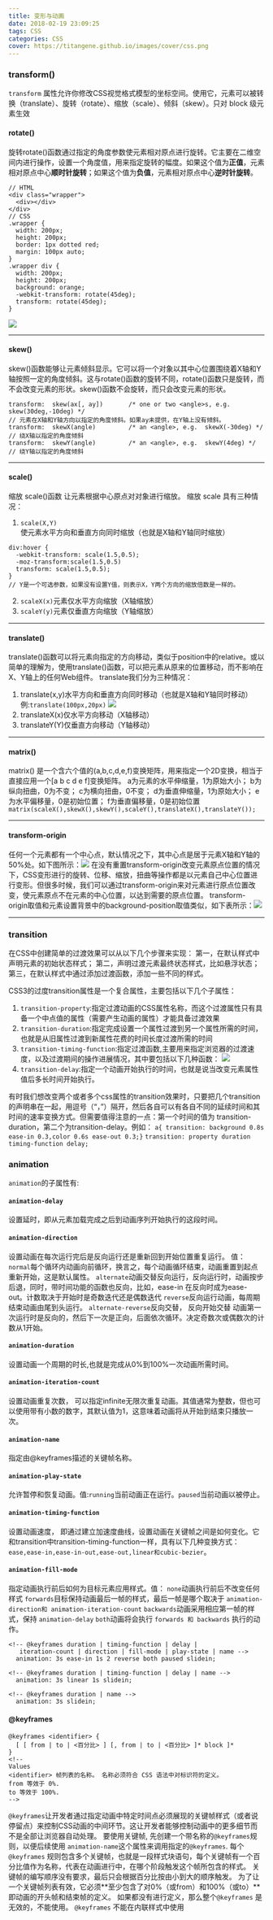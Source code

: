 ```yaml
---
title: 变形与动画
date: 2018-02-19 23:09:25
tags: CSS
categories: CSS
cover: https://titangene.github.io/images/cover/css.png
---
```


### transform()
`transform` 属性允许你修改CSS视觉格式模型的坐标空间。使用它，元素可以被转换（translate）、旋转（rotate）、缩放（scale）、倾斜（skew）。只对 block 级元素生效
#### rotate()
旋转rotate()函数通过指定的角度参数使元素相对原点进行旋转。它主要在二维空间内进行操作，设置一个角度值，用来指定旋转的幅度。如果这个值为**正值**，元素相对原点中心**顺时针旋转**；如果这个值为**负值**，元素相对原点中心**逆时针旋转**。

```
// HTML
<div class="wrapper">
  <div></div>
</div>
// CSS
.wrapper {
  width: 200px;
  height: 200px;
  border: 1px dotted red;
  margin: 100px auto;
}
.wrapper div {
  width: 200px;
  height: 200px;
  background: orange;
  -webkit-transform: rotate(45deg);
  transform: rotate(45deg);
}
```

![](1.png)

---

#### skew()
skew()函数能够让元素倾斜显示。它可以将一个对象以其中心位置围绕着X轴和Y轴按照一定的角度倾斜。这与rotate()函数的旋转不同，rotate()函数只是旋转，而不会改变元素的形状。skew()函数不会旋转，而只会改变元素的形状。
```
transform:  skew(ax[, ay])       /* one or two <angle>s, e.g.  skew(30deg,-10deg) */
// 元素在X轴和Y轴方向以指定的角度倾斜。如果ay未提供，在Y轴上没有倾斜。
transform:  skewX(angle)         /* an <angle>, e.g.  skewX(-30deg) */
// 绕X轴以指定的角度倾斜
transform:  skewY(angle)         /* an <angle>, e.g.  skewY(4deg) */
// 绕Y轴以指定的角度倾斜
```

---

#### scale()
缩放 scale()函数 让元素根据中心原点对对象进行缩放。
缩放 scale 具有三种情况：
1. `scale(X,Y)`使元素水平方向和垂直方向同时缩放（也就是X轴和Y轴同时缩放）
```
div:hover {
  -webkit-transform: scale(1.5,0.5);
  -moz-transform:scale(1.5,0.5)
  transform: scale(1.5,0.5);
}
// Y是一个可选参数，如果没有设置Y值，则表示X，Y两个方向的缩放倍数是一样的。
```
2. `scaleX(x)`元素仅水平方向缩放（X轴缩放）
3. `scaleY(y)`元素仅垂直方向缩放（Y轴缩放）

---

#### translate()
translate()函数可以将元素向指定的方向移动，类似于position中的relative。或以简单的理解为，使用translate()函数，可以把元素从原来的位置移动，而不影响在X、Y轴上的任何Web组件。
translate我们分为三种情况：
1. translate(x,y)水平方向和垂直方向同时移动（也就是X轴和Y轴同时移动）例:`translate(100px,20px)`
![](2.png)
2. translateX(x)仅水平方向移动（X轴移动）
3. translateY(Y)仅垂直方向移动（Y轴移动）

---

#### matrix()
matrix() 是一个含六个值的(a,b,c,d,e,f)变换矩阵，用来指定一个2D变换，相当于直接应用一个[a b c d e f]变换矩阵。
a为元素的水平伸缩量，1为原始大小；
b为纵向扭曲，0为不变；
c为横向扭曲，0不变；
d为垂直伸缩量，1为原始大小；
e为水平偏移量，0是初始位置；
f为垂直偏移量，0是初始位置
``matrix(scaleX(),skewX(),skewY(),scaleY(),translateX(),translateY());``

---

#### transform-origin
任何一个元素都有一个中心点，默认情况之下，其中心点是居于元素X轴和Y轴的50%处。如下图所示：![](3.png)
在没有重置transform-origin改变元素原点位置的情况下，CSS变形进行的旋转、位移、缩放，扭曲等操作都是以元素自己中心位置进行变形。但很多时候，我们可以通过transform-origin来对元素进行原点位置改变，使元素原点不在元素的中心位置，以达到需要的原点位置。
transform-origin取值和元素设置背景中的background-position取值类似，如下表所示：![](4.png)

---

### transition
在CSS中创建简单的过渡效果可以从以下几个步骤来实现：
第一，在默认样式中声明元素的初始状态样式；
第二，声明过渡元素最终状态样式，比如悬浮状态；
第三，在默认样式中通过添加过渡函数，添加一些不同的样式。

CSS3的过度transition属性是一个复合属性，主要包括以下几个子属性：
1. `transition-property`:指定过渡动画的CSS属性名称，而这个过渡属性只有具备一个中点值的属性（需要产生动画的属性）才能具备过渡效果
2. `transition-duration`:指定完成设置一个属性过渡到另一个属性所需的时间，也就是从旧属性过渡到新属性花费的时间长度过渡所需的时间
3. `transition-timing-function`:指定过渡函数,主要用来指定浏览器的过渡速度，以及过渡期间的操作进展情况，其中要包括以下几种函数：
![](5.png)
4. `transition-delay`:指定一个动画开始执行的时间，也就是说当改变元素属性值后多长时间开始执行。

有时我们想改变两个或者多个css属性的transition效果时，只要把几个transition的声明串在一起，用逗号（“，”）隔开，然后各自可以有各自不同的延续时间和其时间的速率变换方式。但需要值得注意的一点：第一个时间的值为 transition-duration，第二个为transition-delay。例如：
``a{ transition: background 0.8s ease-in 0.3,color 0.6s ease-out 0.3;}``
`transition: property duration timing-function delay;`

### animation
`animation`的子属性有:
#### `animation-delay`
设置延时，即从元素加载完成之后到动画序列开始执行的这段时间。
#### `animation-direction`
设置动画在每次运行完后是反向运行还是重新回到开始位置重复运行。
值：
`normal`每个循环内动画向前循环，换言之，每个动画循环结束，动画重置到起点重新开始，这是默认属性。
`alternate`动画交替反向运行，反向运行时，动画按步后退，同时，带时间功能的函数也反向，比如，ease-in 在反向时成为ease-out。计数取决于开始时是奇数迭代还是偶数迭代
`reverse`反向运行动画，每周期结束动画由尾到头运行。
`alternate-reverse`反向交替， 反向开始交替
动画第一次运行时是反向的，然后下一次是正向，后面依次循环。决定奇数次或偶数次的计数从1开始。
#### `animation-duration`
设置动画一个周期的时长,也就是完成从0%到100%一次动画所需时间。
#### `animation-iteration-count`
设置动画重复次数， 可以指定infinite无限次重复动画。其值通常为整数，但也可以使用带有小数的数字，其默认值为1，这意味着动画将从开始到结束只播放一次。
#### `animation-name`
指定由@keyframes描述的关键帧名称。
#### `animation-play-state`
允许暂停和恢复动画。值:`running`当前动画正在运行。`paused`当前动画以被停止。
#### `animation-timing-function`
设置动画速度， 即通过建立加速度曲线，设置动画在关键帧之间是如何变化。它和transition中transition-timing-function一样，具有以下几种变换方式：`ease,ease-in,ease-in-out,ease-out,linear和cubic-bezier`。
#### `animation-fill-mode`
指定动画执行前后如何为目标元素应用样式。值：
`none`动画执行前后不改变任何样式
`forwards`目标保持动画最后一帧的样式，最后一帧是哪个取决于     `animation-direction和 animation-iteration-count` `backwards`动画采用相应第一帧的样式，保持 `animation-delay`
`both`动画将会执行 `forwards 和 backwards` 执行的动作。
```
<!-- @keyframes duration | timing-function | delay |
   iteration-count | direction | fill-mode | play-state | name -->
  animation: 3s ease-in 1s 2 reverse both paused slidein;

<!-- @keyframes duration | timing-function | delay | name -->
  animation: 3s linear 1s slidein;

<!-- @keyframes duration | name -->
  animation: 3s slidein;
```

#### @keyframes
```
@keyframes <identifier> {
  [ [ from | to | <百分比> ] [, from | to | <百分比> ]* block ]*
}
<!-- 
Values
<identifier> 帧列表的名称。 名称必须符合 CSS 语法中对标识符的定义。
from 等效于 0%.
to 等效于 100%. 
-->
```
`@keyframes`让开发者通过指定动画中特定时间点必须展现的关键帧样式（或者说停留点）来控制CSS动画的中间环节。这让开发者能够控制动画中的更多细节而不是全部让浏览器自动处理。
要使用关键帧, 先创建一个带名称的`@keyframes`规则，以便后续使用 `animation-name`这个属性来调用指定的`@keyframes`. 每个`@keyframes` 规则包含多个关键帧，也就是一段样式块语句，每个关键帧有一个百分比值作为名称，代表在动画进行中，在哪个阶段触发这个帧所包含的样式。
关键帧的编写顺序没有要求，最后只会根据百分比按由小到大的顺序触发。
为了让一个关键帧列表有效，它必须**至少包含了对0%（或from）和100%（或to）**即动画的开头帧和结束帧的定义。 如果都没有进行定义，那么整个`@keyframes` 是无效的，不能使用。
`@keyframes` 不能在内联样式中使用